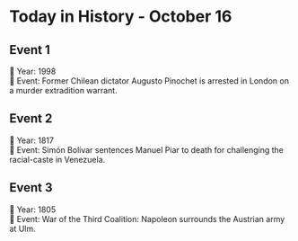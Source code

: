 # Today in History - October 16

## Event 1
📅 Year: 1998  
📝 Event: Former Chilean dictator Augusto Pinochet is arrested in London on a murder extradition warrant.

## Event 2
📅 Year: 1817  
📝 Event: Simón Bolívar sentences Manuel Piar to death for challenging the racial-caste in Venezuela.

## Event 3
📅 Year: 1805  
📝 Event: War of the Third Coalition: Napoleon surrounds the Austrian army at Ulm.


